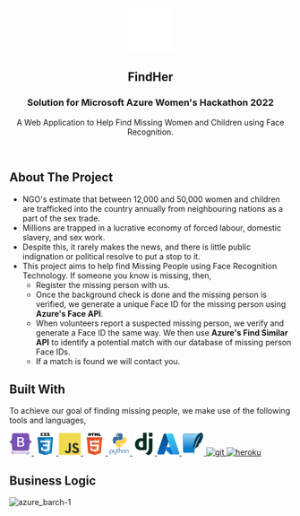 


<!-- PROJECT LOGO -->

<br />

<div align="center"><a  href="#top"></a>

<img  src="source/findher/landing/static/landing/img/face2.png"  alt="Logo"  width="80"  height="80">

  

<h2 align="center">FindHer</h2>

<h3 align="center">Solution for Microsoft Azure Women's Hackathon 2022</h3>

<p align="center">A Web Application to Help Find Missing Women and Children using Face Recognition.</p>
<br />
 
 </div>
 
 
<!-- ABOUT THE PROJECT -->
##  About The Project
- NGO's estimate that between 12,000 and 50,000 women and children are trafficked into the country annually from neighbouring nations as a part of the sex trade.
- Millions are trapped in a lucrative economy of forced labour, domestic slavery, and sex work. 
- Despite this, it rarely makes the news, and there is little public indignation or political resolve to put a stop to it.
- This project aims to help find Missing People using Face Recognition Technology. If someone you know is missing, then,
  - Register the missing person with us.
  - Once the background check is done and the missing person is verified, we generate a unique Face ID for the missing person using **Azure's Face API**.
  - When volunteers report a suspected missing person, we verify and generate a Face ID the same way. We then use **Azure's Find Similar API** to identify a potential match with our database of missing person Face IDs.
  - If a match is found we will contact you.

##  Built With
To achieve our goal of finding missing people, we make use of the following tools and languages,
<p align="left">
<a  href="https://getbootstrap.com"  target="_blank"><img  src="https://raw.githubusercontent.com/devicons/devicon/master/icons/bootstrap/bootstrap-plain-wordmark.svg"  alt="bootstrap"  width="40"  height="40"/> </a>
<a  href="https://www.w3schools.com/css/"  target="_blank"> <img  src="https://raw.githubusercontent.com/devicons/devicon/master/icons/css3/css3-original-wordmark.svg"  alt="css3"  width="40"  height="40"/> </a>
<a  href="https://developer.mozilla.org/en-US/docs/Web/JavaScript"  target="_blank"> <img  src="https://raw.githubusercontent.com/devicons/devicon/master/icons/javascript/javascript-original.svg"  alt="javascript"  width="40"  height="40"/> </a>
<a  href="https://www.w3.org/html/"  target="_blank"> <img  src="https://raw.githubusercontent.com/devicons/devicon/master/icons/html5/html5-original-wordmark.svg"  alt="html5"  width="40"  height="40"/> </a>
<a  href="https://www.python.org/"  target="_blank"> <img  src="https://raw.githubusercontent.com/devicons/devicon/master/icons/python/python-original-wordmark.svg"  alt="express"  width="40"  height="40"/> </a>
<a  href="https://www.djangoproject.com/"  target="_blank"> <img  src="https://raw.githubusercontent.com/devicons/devicon/master/icons/django/django-plain.svg"  alt="express"  width="40"  height="40"/> </a>
<a  href="https://docs.microsoft.com/en-us/azure/cognitive-services/face/"  target="_blank"> <img  src="https://raw.githubusercontent.com/devicons/devicon/master/icons/azure/azure-original.svg"  alt="express"  width="40"  height="40"/> </a>
<a  href="https://www.sqlite.org/index.html"  target="_blank"> <img  src="https://raw.githubusercontent.com/devicons/devicon/master/icons/sqlite/sqlite-original.svg"  alt="express"  width="40"  height="40"/> </a>
<a  href="https://git-scm.com/"  target="_blank"> <img  src="https://www.vectorlogo.zone/logos/git-scm/git-scm-icon.svg"  alt="git"  width="40"  height="40"/> </a>
<a  href="https://heroku.com"  target="_blank"> <img  src="https://www.vectorlogo.zone/logos/heroku/heroku-icon.svg"  alt="heroku"  width="40"  height="40"/> </a>

  ##  Business Logic
  ![azure_barch-1](https://user-images.githubusercontent.com/72341529/172136505-9c3da13d-a93e-446d-b8b0-8725d1bbda85.png)

  
